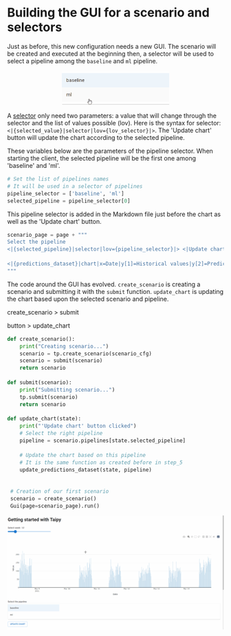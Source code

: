 # Building the GUI for a scenario and selectors

Just as before, this new configuration needs a new GUI. The scenario will be created and executed at the beginning then, a selector will be used to select a pipeline among the `baseline` and `ml` pipeline.

<p align="center">
    <img src="/steps/images/selector.gif" width=250>
</p>

A [selector](https://didactic-broccoli-7da2dfd5.pages.github.io/manuals/gui/viselements/selector/) only need two parameters: a value that will change through the selector and the list of values possible (lov). Here is the syntax for selector: `<|{selected_value}|selector|lov={lov_selector}|>`. The 'Update chart' button will update the chart according to the selected pipeline.

These variables below are the parameters of the pipeline selector. When starting the client, the selected pipeline will be the first one among 'baseline' and 'ml'.
```python
# Set the list of pipelines names
# It will be used in a selector of pipelines
pipeline_selector = ['baseline', 'ml']
selected_pipeline = pipeline_selector[0]
```

This pipeline selector is added in the Markdown file just before the chart as well as the 'Update chart' button.

```python
scenario_page = page + """
Select the pipeline
<|{selected_pipeline}|selector|lov={pipeline_selector}|> <|Update chart|button|on_action=update_chart|>

<|{predictions_dataset}|chart|x=Date|y[1]=Historical values|y[2]=Predicted values|height=80%|width=100%|type=bar|>
"""
```

The code around the GUI has evolved. `create_scenario` is creating a scenario and submitting it with the `submit` function. `update_chart` is updating the chart based upon the selected scenario and pipeline.

create_scenario > submit

button > update_chart

```python
def create_scenario():
    print("Creating scenario...")
    scenario = tp.create_scenario(scenario_cfg)
    scenario = submit(scenario)
    return scenario

def submit(scenario):
    print("Submitting scenario...")
    tp.submit(scenario)
    return scenario

def update_chart(state):
    print("'Update chart' button clicked")
    # Select the right pipeline
    pipeline = scenario.pipelines[state.selected_pipeline]

    # Update the chart based on this pipeline
    # It is the same function as created before in step_5
    update_predictions_dataset(state, pipeline)


 # Creation of our first scenario
 scenario = create_scenario()
 Gui(page=scenario_page).run()  
```

<p align="center">
    <img src="/steps/images/step_7_result.gif" width=700>
</p>
